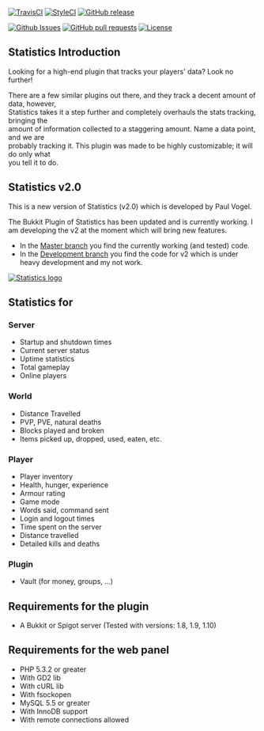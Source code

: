 [![TravisCI](https://img.shields.io/travis/pavog/Statistics-Bukkit-Plugin/dev.svg?style=flat-square)](https://travis-ci.org/pavog/Statistics-Bukkit-Plugin)
[![StyleCI](https://styleci.io/repos/71280436/shield?branch=dev)](https://styleci.io/repos/71280436)
[![GitHub release](https://img.shields.io/badge/release-v2.0--snapshot-green.svg?style=flat-square)](https://github.com/pavog/Statistics-Bukkit-Plugin/tree/dev)

[![Github Issues](https://img.shields.io/github/issues-raw/pavog/Statistics-Bukkit-Plugin.svg?style=flat-square)](https://github.com/pavog/Statistics-Bukkit-Plugin/issues)
[![GitHub pull requests](https://img.shields.io/github/issues-pr/pavog/Statistics-Bukkit-Plugin.svg?style=flat-square)](https://github.com/pavog/Statistics-Bukkit-Plugin/pulls)
[![License](https://img.shields.io/github/license/pavog/Statistics-Bukkit-Plugin.svg?style=flat-square)](https://github.com/pavog/Statistics-Bukkit-Plugin/)


## Statistics Introduction ##

Looking for a high-end plugin that tracks your players' data? Look no further!

There are a few similar plugins out there, and they track a decent amount of data, however,  
Statistics takes it a step further and completely overhauls the stats tracking, bringing the  
amount of information collected to a staggering amount. Name a data point, and we are  
probably tracking it. This plugin was made to be highly customizable; it will do only what  
you tell it to do.

## Statistics v2.0 ##

This is a new version of Statistics (v2.0) which is developed by Paul <pavog> Vogel.

The Bukkit Plugin of Statistics has been updated and is currently working. I am developing the v2 at the moment which will bring new features.
 - In the [Master branch](https://github.com/pavog/Statistics-Bukkit-Plugin "Statistics master branch") you find the currently working (and tested) code.
 - In the [Development branch](https://github.com/pavog/Statistics-Bukkit-Plugin/tree/dev "Statistics dev branch") you find the code for v2 which is under heavy development and my not work.

[![Statistics logo](https://dev.bukkit.org/media/images/56/243/dbo-1.png)](https://dev.bukkit.org/bukkit-plugins/statistics/)

## Statistics for ##

### Server ###
 - Startup and shutdown times
 - Current server status
 - Uptime statistics
 - Total gameplay
 - Online players
 
### World ###
 - Distance Travelled
 - PVP, PVE, natural deaths
 - Blocks played and broken
 - Items picked up, dropped, used, eaten, etc.
 
### Player ###
 - Player inventory
 - Health, hunger, experience
 - Armour rating
 - Game mode
 - Words said, command sent
 - Login and logout times
 - Time spent on the server
 - Distance travelled
 - Detailed kills and deaths
 
### Plugin ### 
 - Vault (for money, groups, ...)

## Requirements for the plugin ##

 - A Bukkit or Spigot server (Tested with versions: 1.8, 1.9, 1.10)
 
## Requirements for the web panel ##

 - PHP 5.3.2 or greater
 - With GD2 lib
 - With cURL lib
 - With fsockopen
 - MySQL 5.5 or greater
 - With InnoDB support
 - With remote connections allowed
